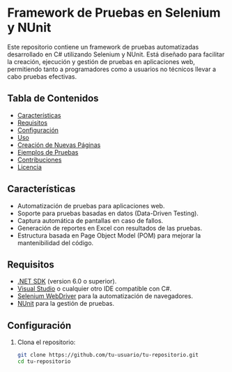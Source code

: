 # Framework de Pruebas en Selenium y NUnit

Este repositorio contiene un framework de pruebas automatizadas desarrollado en C# utilizando Selenium y NUnit. Está diseñado para facilitar la creación, ejecución y gestión de pruebas en aplicaciones web, permitiendo tanto a programadores como a usuarios no técnicos llevar a cabo pruebas efectivas.

## Tabla de Contenidos
- [Características](#características)
- [Requisitos](#requisitos)
- [Configuración](#configuración)
- [Uso](#uso)
- [Creación de Nuevas Páginas](#creación-de-nuevas-páginas)
- [Ejemplos de Pruebas](#ejemplos-de-pruebas)
- [Contribuciones](#contribuciones)
- [Licencia](#licencia)

## Características
- Automatización de pruebas para aplicaciones web.
- Soporte para pruebas basadas en datos (Data-Driven Testing).
- Captura automática de pantallas en caso de fallos.
- Generación de reportes en Excel con resultados de las pruebas.
- Estructura basada en Page Object Model (POM) para mejorar la mantenibilidad del código.

## Requisitos
- [.NET SDK](https://dotnet.microsoft.com/download) (version 6.0 o superior).
- [Visual Studio](https://visualstudio.microsoft.com/) o cualquier otro IDE compatible con C#.
- [Selenium WebDriver](https://www.selenium.dev/documentation/en/webdriver/) para la automatización de navegadores.
- [NUnit](https://nunit.org/) para la gestión de pruebas.

## Configuración
1. Clona el repositorio:
   ```bash
   git clone https://github.com/tu-usuario/tu-repositorio.git
   cd tu-repositorio
